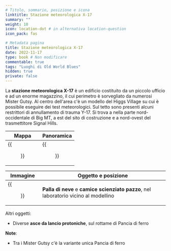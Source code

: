 ```yaml
---
# Titolo, sommario, posizione e icona
linktitle: Stazione meteorologica X-17
summary: ""
weight: 10
icon: location-dot # in alternativa location-question
icon_pack: fas

# Metadata pagina
title: Stazione meteorologica X-17
date: 2022-11-17
type: book # Non modificare
commentable: true
tags: "Luoghi di Old World Blues"
hidden: true
private: false
---
```



<div class="fnv">

La **stazione meteorologica X-17** è un edificio costituito da un piccolo ufficio e ad un enorme magazzino, il cui perimetro è sorvegliato da numerosi Mister Gutsy. Al centro dell'area c'è un modello del Higgs Village su cui è possibile eseguire dei test meteorologici. Sul tetto sono presenti alcuni restrittori di annullamento di trauma Y-17. Si trova a nella parte nord-occidentale di Big MT, a est del sito di costruzione e a nord-ovest del trasmettitore Signal Hills.

| Mappa | Panoramica |
| ----- | ---------- |
| {{<figure src="fnv/X-17_meteorological_station_map.webp">}}      | {{<figure src="fnv/X-17_meteorological_station.webp">}}           | 

| Immagine | Oggetto e posizione |
| -------- | ------------------- |
| {{<figure src="fnv/Snow_globe_-_Big_MT.webp">}}         |  **Palla di neve** e **camice scienziato pazzo**, nel laboratorio vicino al modellino                   |

Altri oggetti:
- Diverse **asce da lancio protoniche**, sul rottame di Pancia di ferro

**Note**:
- Tra i Mister Gutsy c'è la variante unica Pancia di ferro

</div>
